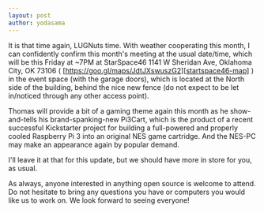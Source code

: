 ```yaml
---
layout: post
author: yodasama
---
```

It is that time again, LUGNuts time.  With weather cooperating this month, I can confidently confirm this month's meeting at the usual date/time, which will be this Friday at ~7PM at StarSpace46 1141 W Sheridan Ave, Oklahoma City, OK 73106 ( [https://goo.gl/maps/JdtJXswuszG2][startspace46-map] ) in the event space (with the garage doors), which is located at the North side of the building, behind the nice new fence (do not expect to be let in/noticed through any other access point).

Thomas will provide a bit of a gaming theme again this month as he show-and-tells his brand-spanking-new Pi3Cart, which is the product of a recent successful Kickstarter project for building a full-powered and properly cooled Raspberry Pi 3 into an original NES game cartridge.  And the NES-PC may make an appearance again by popular demand.

I'll leave it at that for this update, but we should have more in store for you, as usual.

As always, anyone interested in anything open source is welcome to attend. Do not hesitate to bring any questions you have or computers you would like us to work on. We look forward to seeing everyone!

[startspace46-map]: https://goo.gl/maps/JdtJXswuszG2